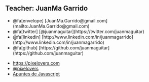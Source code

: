 ## Teacher: JuanMa Garrido

<!-- <div>
**Personal**
@fa[envelope] [JuanMa.Garrido@gmail.com](mailto:JuanMa.Garrido@gmail.com)
@fa[twitter] [@juanmaguitar](https://twitter.com/juanmaguitar)
@fa[linkedin] [http://www.linkedin.com/in/juanmagarrido](http://www.linkedin.com/in/juanmagarrido)
@fa[github] [https://github.com/juanmaguitar](https://github.com/juanmaguitar)
</div>

<div>
**Projects**
@fa[desktop] [http://pixelovers.com](http://pixelovers.com)
@fa[twitter] [@pixelovers](https://twitter.com/pixelovers)
@fa[book] [Apuntes de Javascript](http://apuntesjs.com)
</div>  -->


<ul>
<li>@fa[envelope] [JuanMa.Garrido@gmail.com](mailto:JuanMa.Garrido@gmail.com)</li>
<li>@fa[twitter] [@juanmaguitar](https://twitter.com/juanmaguitar)</li>
<li>@fa[linkedin] [http://www.linkedin.com/in/juanmagarrido](http://www.linkedin.com/in/juanmagarrido)</li>
<li>@fa[github] [https://github.com/juanmaguitar](https://github.com/juanmaguitar)</li>
</ul>

<ul>
<li><a class="icon-pixelovers" href="http://pixelovers.com" target="_blank">https://pixelovers.com</a></li>
<li><a class="icon-twitter" href="https://twitter.com/pixelovers" target="_blank">@pixelovers</a></li>
<li><a class="icon-book" href="http://apuntesjs.com" target="_blank">Apuntes de Javascript</a></li>